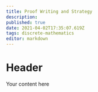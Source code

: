 ```yaml
---
title: Proof Writing and Strategy
description: 
published: true
date: 2021-04-02T17:35:07.619Z
tags: discrete-mathematics
editor: markdown
---
```


# Header
Your content here